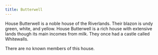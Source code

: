```yaml
---
title: Butterwell
---
```


 House Butterwell is a noble house of the Riverlands. Their blazon is undy green, white, and yellow. House Butterwell is a rich house with extensive lands though its main incomes from milk. They once had a castle called Whitewalls.

There are no known members of this house.




